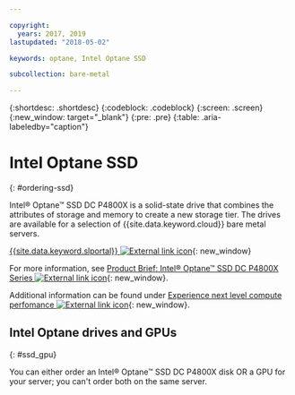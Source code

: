 ```yaml
---

copyright:
  years: 2017, 2019
lastupdated: "2018-05-02"

keywords: optane, Intel Optane SSD

subcollection: bare-metal

---
```


{:shortdesc: .shortdesc}
{:codeblock: .codeblock}
{:screen: .screen}
{:new_window: target="_blank"}
{:pre: .pre}
{:table: .aria-labeledby="caption"}

# Intel Optane SSD
{: #ordering-ssd}

Intel® Optane™ SSD DC P4800X is a solid-state drive that combines the attributes of storage and memory to create a new storage tier. The drives are available for a selection of {{site.data.keyword.cloud}} bare metal servers.

[{{site.data.keyword.slportal}} ![External link icon](../icons/launch-glyph.svg "External link icon")](https://cloud.ibm.com/){: new_window}

For more information, see [Product Brief: Intel® Optane™ SSD DC P4800X Series ![External link icon](../icons/launch-glyph.svg "External link icon")](https://www.intel.com/content/www/us/en/solid-state-drives/optane-ssd-dc-p4800x-brief.html){: new_window}.

Additional information can be found under [Experience next level compute perfomance ![External link icon](../icons/launch-glyph.svg "External link icon")](https://www.ibm.com/cloud/bare-metal-servers/intel){: new_window}.

## Intel Optane drives and GPUs
{: #ssd_gpu}

You can either order an Intel® Optane™ SSD DC P4800X disk OR a GPU for your server; you can't order both on the same server.
